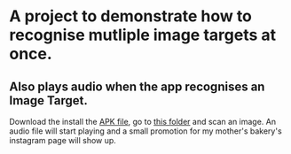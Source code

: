 # A project to demonstrate how to recognise mutliple image targets at once.

## Also plays audio when the app recognises an Image Target.

Download the install the [APK file](https://github.com/parthit/ARApps-/blob/master/GREETINGCARD/GREETINGCARD.apk), go to [this folder](https://github.com/parthit/ARApps-/tree/master/GREETINGCARD/ImageTargets) and scan an image. 
An audio file will start playing and a small promotion for my mother's bakery's instagram page will show up.
